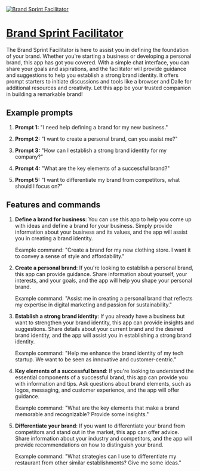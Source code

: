 [![Brand Sprint Facilitator](https://files.oaiusercontent.com/file-OcKlwwD4kT6IOUPLz2l4qbDS?se=2123-10-18T17%3A11%3A05Z&sp=r&sv=2021-08-06&sr=b&rscc=max-age%3D31536000%2C%20immutable&rscd=attachment%3B%20filename%3DSprint%2520Facilitator.png&sig=a7o%2BM%2BTtzuwEVC9r4ZCezI5pwETSzN7/0xyjCpufBRA%3D)](https://chat.openai.com/g/g-gwyuSCzG4-brand-sprint-facilitator)

# [Brand Sprint Facilitator](https://chat.openai.com/g/g-gwyuSCzG4-brand-sprint-facilitator)

The Brand Sprint Facilitator is here to assist you in defining the foundation of your brand. Whether you're starting a business or developing a personal brand, this app has got you covered. With a simple chat interface, you can share your goals and aspirations, and the facilitator will provide guidance and suggestions to help you establish a strong brand identity. It offers prompt starters to initiate discussions and tools like a browser and Dalle for additional resources and creativity. Let this app be your trusted companion in building a remarkable brand!

## Example prompts

1. **Prompt 1:** "I need help defining a brand for my new business."

2. **Prompt 2:** "I want to create a personal brand, can you assist me?"

3. **Prompt 3:** "How can I establish a strong brand identity for my company?"

4. **Prompt 4:** "What are the key elements of a successful brand?"

5. **Prompt 5:** "I want to differentiate my brand from competitors, what should I focus on?"


## Features and commands

1. **Define a brand for business**: You can use this app to help you come up with ideas and define a brand for your business. Simply provide information about your business and its values, and the app will assist you in creating a brand identity.

    Example command: "Create a brand for my new clothing store. I want it to convey a sense of style and affordability."


2. **Create a personal brand**: If you're looking to establish a personal brand, this app can provide guidance. Share information about yourself, your interests, and your goals, and the app will help you shape your personal brand.

    Example command: "Assist me in creating a personal brand that reflects my expertise in digital marketing and passion for sustainability."


3. **Establish a strong brand identity**: If you already have a business but want to strengthen your brand identity, this app can provide insights and suggestions. Share details about your current brand and the desired brand identity, and the app will assist you in establishing a strong brand identity.

    Example command: "Help me enhance the brand identity of my tech startup. We want to be seen as innovative and customer-centric."


4. **Key elements of a successful brand**: If you're looking to understand the essential components of a successful brand, this app can provide you with information and tips. Ask questions about brand elements, such as logos, messaging, and customer experience, and the app will offer guidance.

    Example command: "What are the key elements that make a brand memorable and recognizable? Provide some insights."


5. **Differentiate your brand**: If you want to differentiate your brand from competitors and stand out in the market, this app can offer advice. Share information about your industry and competitors, and the app will provide recommendations on how to distinguish your brand.

    Example command: "What strategies can I use to differentiate my restaurant from other similar establishments? Give me some ideas."